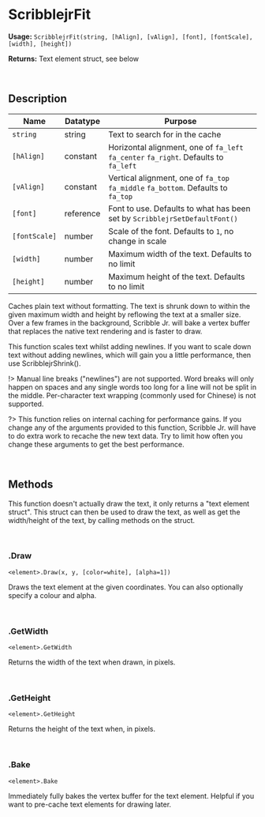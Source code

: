 # ScribblejrFit

**Usage:** `ScribblejrFit(string, [hAlign], [vAlign], [font], [fontScale], [width], [height])`

**Returns:** Text element struct, see below

&nbsp;

## Description

|Name         |Datatype |Purpose                                                                             |
|-------------|---------|------------------------------------------------------------------------------------|
|`string`     |string   |Text to search for in the cache                                                     |
|`[hAlign]`   |constant |Horizontal alignment, one of `fa_left` `fa_center` `fa_right`. Defaults to `fa_left`|
|`[vAlign]`   |constant |Vertical alignment, one of `fa_top` `fa_middle` `fa_bottom`. Defaults to `fa_top`   |
|`[font]`     |reference|Font to use. Defaults to what has been set by `ScribblejrSetDefaultFont()`          |
|`[fontScale]`|number   |Scale of the font. Defaults to `1`, no change in scale                              |
|`[width]`    |number   |Maximum width of the text. Defaults to no limit                                     |
|`[height]`   |number   |Maximum height of the text. Defaults to no limit                                    |

Caches plain text without formatting. The text is shrunk down to within the given maximum width and height by reflowing the text at a smaller size. Over a few frames in the background, Scribble Jr. will bake a vertex buffer that replaces the native text rendering and is faster to draw.

This function scales text whilst adding newlines. If you want to scale down text without adding newlines, which will gain you a little performance, then use ScribblejrShrink().

!> Manual line breaks ("newlines") are not supported. Word breaks will only happen on spaces and any single words too long for a line will not be split in the middle. Per-character text wrapping (commonly used for Chinese) is not supported.

?> This function relies on internal caching for performance gains. If you change any of the arguments provided to this function, Scribble Jr. will have to do extra work to recache the new text data. Try to limit how often you change these arguments to get the best performance.

&nbsp;

## Methods

This function doesn't actually draw the text, it only returns a "text element struct". This struct can then be used to draw the text, as well as get the width/height of the text, by calling methods on the struct.

&nbsp;

### .Draw

`<element>.Draw(x, y, [color=white], [alpha=1])`

Draws the text element at the given coordinates. You can also optionally specify a colour and alpha.

&nbsp;

### .GetWidth

`<element>.GetWidth`

Returns the width of the text when drawn, in pixels.

&nbsp;

### .GetHeight

`<element>.GetHeight`

Returns the height of the text when, in pixels.

&nbsp;

### .Bake

`<element>.Bake`

Immediately fully bakes the vertex buffer for the text element. Helpful if you want to pre-cache text elements for drawing later.
